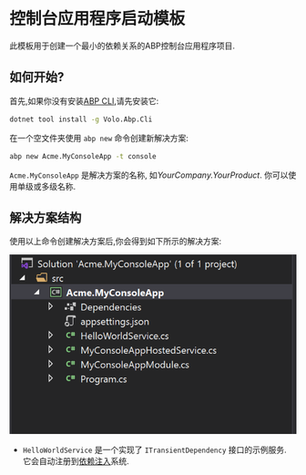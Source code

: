 # 控制台应用程序启动模板

此模板用于创建一个最小的依赖关系的ABP控制台应用程序项目.

## 如何开始?

首先,如果你没有安装[ABP CLI](../CLI.md),请先安装它:

````bash
dotnet tool install -g Volo.Abp.Cli
````

在一个空文件夹使用 `abp new` 命令创建新解决方案:

````bash
abp new Acme.MyConsoleApp -t console
````

`Acme.MyConsoleApp` 是解决方案的名称,  如*YourCompany.YourProduct*. 你可以使用单级或多级名称.

## 解决方案结构

使用以上命令创建解决方案后,你会得到如下所示的解决方案:

![basic-console-application-solution](../images/basic-console-application-solution.png)

* `HelloWorldService` 是一个实现了 `ITransientDependency` 接口的示例服务. 它会自动注册到[依赖注入](../Dependency-Injection.md)系统.